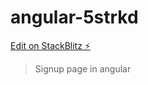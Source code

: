 # angular-5strkd

[Edit on StackBlitz ⚡️](https://stackblitz.com/edit/angular-5strkd)

>Signup page in angular
